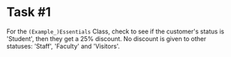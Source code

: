 # Task #1

For the `(Example_)Essentials` Class, check to see if the customer's status is 'Student', then they get a 25% discount. No discount is given to other statuses: 'Staff', 'Faculty' and 'Visitors'.
